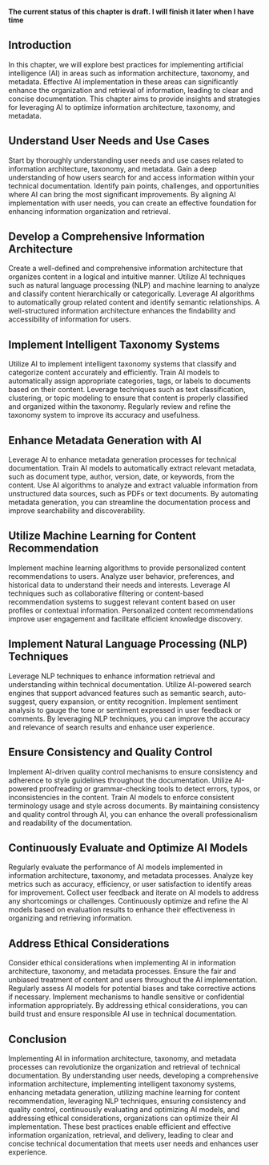 **The current status of this chapter is draft. I will finish it later when I have time**

Introduction
------------

In this chapter, we will explore best practices for implementing artificial intelligence (AI) in areas such as information architecture, taxonomy, and metadata. Effective AI implementation in these areas can significantly enhance the organization and retrieval of information, leading to clear and concise documentation. This chapter aims to provide insights and strategies for leveraging AI to optimize information architecture, taxonomy, and metadata.

Understand User Needs and Use Cases
-----------------------------------

Start by thoroughly understanding user needs and use cases related to information architecture, taxonomy, and metadata. Gain a deep understanding of how users search for and access information within your technical documentation. Identify pain points, challenges, and opportunities where AI can bring the most significant improvements. By aligning AI implementation with user needs, you can create an effective foundation for enhancing information organization and retrieval.

Develop a Comprehensive Information Architecture
------------------------------------------------

Create a well-defined and comprehensive information architecture that organizes content in a logical and intuitive manner. Utilize AI techniques such as natural language processing (NLP) and machine learning to analyze and classify content hierarchically or categorically. Leverage AI algorithms to automatically group related content and identify semantic relationships. A well-structured information architecture enhances the findability and accessibility of information for users.

Implement Intelligent Taxonomy Systems
--------------------------------------

Utilize AI to implement intelligent taxonomy systems that classify and categorize content accurately and efficiently. Train AI models to automatically assign appropriate categories, tags, or labels to documents based on their content. Leverage techniques such as text classification, clustering, or topic modeling to ensure that content is properly classified and organized within the taxonomy. Regularly review and refine the taxonomy system to improve its accuracy and usefulness.

Enhance Metadata Generation with AI
-----------------------------------

Leverage AI to enhance metadata generation processes for technical documentation. Train AI models to automatically extract relevant metadata, such as document type, author, version, date, or keywords, from the content. Use AI algorithms to analyze and extract valuable information from unstructured data sources, such as PDFs or text documents. By automating metadata generation, you can streamline the documentation process and improve searchability and discoverability.

Utilize Machine Learning for Content Recommendation
---------------------------------------------------

Implement machine learning algorithms to provide personalized content recommendations to users. Analyze user behavior, preferences, and historical data to understand their needs and interests. Leverage AI techniques such as collaborative filtering or content-based recommendation systems to suggest relevant content based on user profiles or contextual information. Personalized content recommendations improve user engagement and facilitate efficient knowledge discovery.

Implement Natural Language Processing (NLP) Techniques
------------------------------------------------------

Leverage NLP techniques to enhance information retrieval and understanding within technical documentation. Utilize AI-powered search engines that support advanced features such as semantic search, auto-suggest, query expansion, or entity recognition. Implement sentiment analysis to gauge the tone or sentiment expressed in user feedback or comments. By leveraging NLP techniques, you can improve the accuracy and relevance of search results and enhance user experience.

Ensure Consistency and Quality Control
--------------------------------------

Implement AI-driven quality control mechanisms to ensure consistency and adherence to style guidelines throughout the documentation. Utilize AI-powered proofreading or grammar-checking tools to detect errors, typos, or inconsistencies in the content. Train AI models to enforce consistent terminology usage and style across documents. By maintaining consistency and quality control through AI, you can enhance the overall professionalism and readability of the documentation.

Continuously Evaluate and Optimize AI Models
--------------------------------------------

Regularly evaluate the performance of AI models implemented in information architecture, taxonomy, and metadata processes. Analyze key metrics such as accuracy, efficiency, or user satisfaction to identify areas for improvement. Collect user feedback and iterate on AI models to address any shortcomings or challenges. Continuously optimize and refine the AI models based on evaluation results to enhance their effectiveness in organizing and retrieving information.

Address Ethical Considerations
------------------------------

Consider ethical considerations when implementing AI in information architecture, taxonomy, and metadata processes. Ensure the fair and unbiased treatment of content and users throughout the AI implementation. Regularly assess AI models for potential biases and take corrective actions if necessary. Implement mechanisms to handle sensitive or confidential information appropriately. By addressing ethical considerations, you can build trust and ensure responsible AI use in technical documentation.

Conclusion
----------

Implementing AI in information architecture, taxonomy, and metadata processes can revolutionize the organization and retrieval of technical documentation. By understanding user needs, developing a comprehensive information architecture, implementing intelligent taxonomy systems, enhancing metadata generation, utilizing machine learning for content recommendation, leveraging NLP techniques, ensuring consistency and quality control, continuously evaluating and optimizing AI models, and addressing ethical considerations, organizations can optimize their AI implementation. These best practices enable efficient and effective information organization, retrieval, and delivery, leading to clear and concise technical documentation that meets user needs and enhances user experience.
